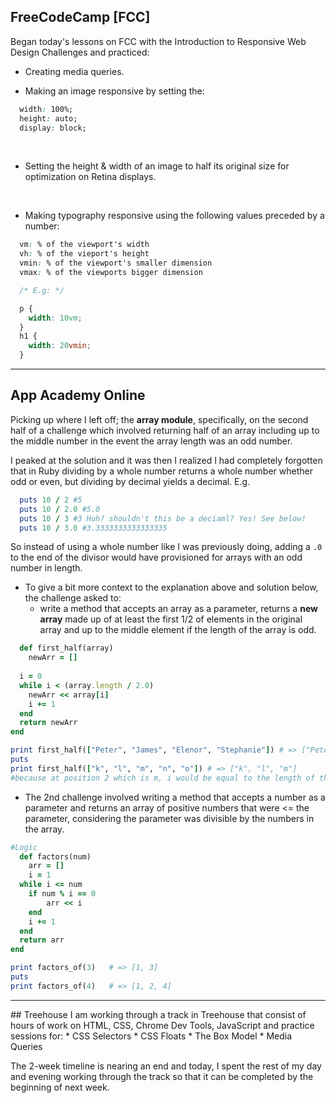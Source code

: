 ## FreeCodeCamp [FCC]
Began today's lessons on FCC with the Introduction to Responsive Web Design Challenges and practiced:
* Creating media queries.

* Making an image responsive by setting the: 
```css
  width: 100%; 
  height: auto; 
  display: block;
```
<br>

* Setting the height & width of an image to half its original size for optimization on Retina displays.
<br>

* Making typography responsive using the following values preceded by a number: 
```css 
  vm: % of the viewport's width
  vh: % of the vieport's height
  vmin: % of the viewport's smaller dimension
  vmax: % of the viewports bigger dimension

  /* E.g: */

  p {
    width: 10vm;
  }
  h1 {
    width: 20vmin;
  }
```
<hr>

## App Academy Online
Picking up where I left off; the **array module**, specifically, on the second half of a challenge which involved returning half of an array including up to the middle number in the event the array length was an odd number. 

I peaked at the solution and it was then I realized I had completely forgotten that in Ruby dividing by a whole number returns a whole number whether odd or even, but dividing by decimal yields a decimal. E.g.
```ruby
  puts 10 / 2 #5
  puts 10 / 2.0 #5.0
  puts 10 / 3 #3 Huh? shouldn't this be a deciaml? Yes! See below!
  puts 10 / 3.0 #3.3333333333333335
```

So instead of using a whole number like I was previously doing, adding a `.0` to the end of the divisor would have provisioned for arrays with an odd number in length.

* To give a bit more context to the explanation above and solution below, the challenge asked to: 
  * write a method that accepts an array as a parameter, returns a **new array** made up of at least the first 1/2 of elements in the original array and up to the middle element if the length of the array is odd.
```ruby
  def first_half(array)
    newArr = []
  
  i = 0  	
  while i < (array.length / 2.0)
  	newArr << array[i]
  	i += 1
  end
  return newArr
end

print first_half(["Peter", "James", "Elenor", "Stephanie"]) # => ["Peter", "James"]
puts
print first_half(["k", "l", "m", "n", "o"]) # => ["k", "l", "m"] 
#because at position 2 which is m, i would be equal to the length of the array when divided by 2.0, which is 3.333333333335

```
* The 2nd challenge involved writing a method that accepts a number as a parameter and returns an array of positive numbers that were <= the parameter, considering the parameter was divisible by the numbers in the array. 
```ruby
#Logic
  def factors(num)
	arr = []
	i = 1
  while i <= num
  	if num % i == 0
    	arr << i
    end
    i += 1
  end
  return arr
end

print factors_of(3)   # => [1, 3]
puts
print factors_of(4)   # => [1, 2, 4]
```
<hr>
## Treehouse
I am working through a track in Treehouse that consist of hours of work on HTML, CSS, Chrome Dev Tools, JavaScript and practice sessions for:
* CSS Selectors
* CSS Floats
* The Box Model
* Media Queries

The 2-week timeline is nearing an end and today, I spent the rest of my day and evening working through the track so that it can be completed by the beginning of next week.
